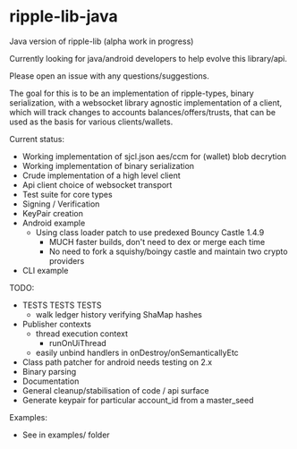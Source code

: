 ripple-lib-java
===============

Java version of ripple-lib (alpha work in progress)

Currently looking for java/android developers to help evolve this library/api.

Please open an issue with any questions/suggestions.

The goal for this is to be an implementation of ripple-types, binary
serialization, with a websocket library agnostic implementation of a client,
which will track changes to accounts balances/offers/trusts, that can be used as
the basis for various clients/wallets.

Current status:

  - Working implementation of sjcl.json aes/ccm for (wallet) blob decrytion
  - Working implementation of binary serialization
  - Crude implementation of a high level client
  - Api client choice of websocket transport
  - Test suite for core types
  - Signing / Verification
  - KeyPair creation
  - Android example
    - Using class loader patch to use predexed Bouncy Castle 1.4.9
      - MUCH faster builds, don't need to dex or merge each time
      - No need to fork a squishy/boingy castle and maintain two crypto providers
  - CLI example

TODO:
  - TESTS TESTS TESTS
    - walk ledger history verifying ShaMap hashes
  - Publisher contexts
    - thread execution context
      - runOnUiThread 
    - easily unbind handlers in onDestroy/onSemanticallyEtc
  - Class path patcher for android needs testing on 2.x
  - Binary parsing
  - Documentation
  - General cleanup/stabilisation of code / api surface
  - Generate keypair for particular account_id from a master_seed

Examples:

  - See in examples/ folder
